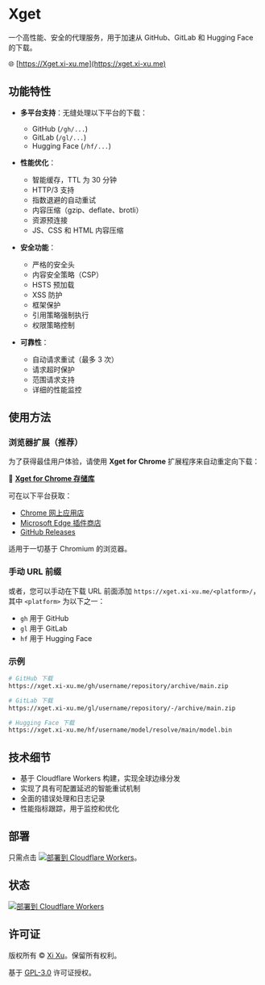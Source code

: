 # Xget

一个高性能、安全的代理服务，用于加速从 GitHub、GitLab 和 Hugging Face 的下载。

🌐 [https://Xget.xi-xu.me](https://xget.xi-xu.me)

## 功能特性

- **多平台支持**：无缝处理以下平台的下载：
  - GitHub (`/gh/...`)
  - GitLab (`/gl/...`)
  - Hugging Face (`/hf/...`)

- **性能优化**：
  - 智能缓存，TTL 为 30 分钟
  - HTTP/3 支持
  - 指数退避的自动重试
  - 内容压缩（gzip、deflate、brotli）
  - 资源预连接
  - JS、CSS 和 HTML 内容压缩

- **安全功能**：
  - 严格的安全头
  - 内容安全策略（CSP）
  - HSTS 预加载
  - XSS 防护
  - 框架保护
  - 引用策略强制执行
  - 权限策略控制

- **可靠性**：
  - 自动请求重试（最多 3 次）
  - 请求超时保护
  - 范围请求支持
  - 详细的性能监控

## 使用方法

### 浏览器扩展（推荐）

为了获得最佳用户体验，请使用 **Xget for Chrome** 扩展程序来自动重定向下载：

🔗 **[Xget for Chrome 存储库](https://github.com/xixu-me/Xget-for-Chrome)**

可在以下平台获取：

- [Chrome 网上应用店](https://chromewebstore.google.com/detail/ajiejgobfcifcikbahpijopolfjoodgf)
- [Microsoft Edge 插件商店](https://microsoftedge.microsoft.com/addons/detail/jigpfhbegabdenhihpplcjhpfdcgnalc)
- [GitHub Releases](https://github.com/xixu-me/Xget-for-Chrome/releases/latest)

适用于一切基于 Chromium 的浏览器。

### 手动 URL 前缀

或者，您可以手动在下载 URL 前面添加 `https://xget.xi-xu.me/<platform>/`，其中 `<platform>` 为以下之一：

- `gh` 用于 GitHub
- `gl` 用于 GitLab
- `hf` 用于 Hugging Face

### 示例

```bash
# GitHub 下载
https://xget.xi-xu.me/gh/username/repository/archive/main.zip

# GitLab 下载
https://xget.xi-xu.me/gl/username/repository/-/archive/main.zip

# Hugging Face 下载
https://xget.xi-xu.me/hf/username/model/resolve/main/model.bin
```

## 技术细节

- 基于 Cloudflare Workers 构建，实现全球边缘分发
- 实现了具有可配置延迟的智能重试机制
- 全面的错误处理和日志记录
- 性能指标跟踪，用于监控和优化

## 部署

只需点击 [![部署到 Cloudflare Workers](https://deploy.workers.cloudflare.com/button)](https://deploy.workers.cloudflare.com/?url=https://github.com/xixu-me/Xget)。

## 状态

[![部署到 Cloudflare Workers](https://github.com/xixu-me/xget/workflows/Deploy%20to%20Cloudflare%20Workers/badge.svg)](https://github.com/xixu-me/Xget/actions/workflows/deploy.yml)

## 许可证

版权所有 &copy; [Xi Xu](https://xi-xu.me)。保留所有权利。

基于 [GPL-3.0](LICENSE) 许可证授权。  
